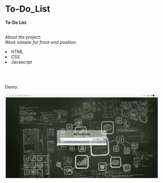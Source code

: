 # To-Do_List


<b>To-Do List</b><br>
<br>

<i>About the project:<br> Work sample for front-end position.</i><br>

<li>HTML</li>
<li>CSS</li>
<li>Javascript</li>
<br><br><br>

Demo:
<p align="center">
  <img src="./Demo.gif" width="500" title="hover text">
</p>
